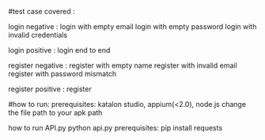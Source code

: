 #test case covered :

login negative :
login with empty email
login with empty password
login with invalid credentials

login positive :
login end to end

register negative :
register with empty name
register with invalid email
register with password mismatch

register positive :
register 

#how to run:
prerequisites:
katalon studio, appium(<2.0), node.js
change the file path to your apk path


how to run API.py
python api.py
prerequisites:
pip install requests
